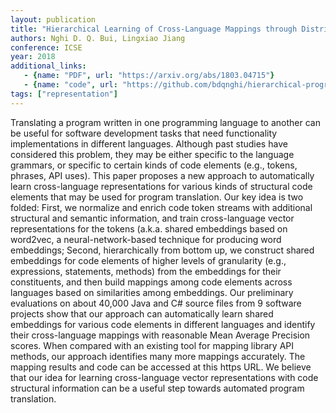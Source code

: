 ```yaml
---
layout: publication
title: "Hierarchical Learning of Cross-Language Mappings through Distributed Vector Representations for Code"
authors: Nghi D. Q. Bui, Lingxiao Jiang
conference: ICSE
year: 2018
additional_links:
   - {name: "PDF", url: "https://arxiv.org/abs/1803.04715"}
   - {name: "code", url: "https://github.com/bdqnghi/hierarchical-programming-language-mapping"}
tags: ["representation"]
---
```

Translating a program written in one programming language to another can be useful for software development tasks that need functionality implementations in different languages. Although past studies have considered this problem, they may be either specific to the language grammars, or specific to certain kinds of code elements (e.g., tokens, phrases, API uses). This paper proposes a new approach to automatically learn cross-language representations for various kinds of structural code elements that may be used for program translation. Our key idea is two folded: First, we normalize and enrich code token streams with additional structural and semantic information, and train cross-language vector representations for the tokens (a.k.a. shared embeddings based on word2vec, a neural-network-based technique for producing word embeddings; Second, hierarchically from bottom up, we construct shared embeddings for code elements of higher levels of granularity (e.g., expressions, statements, methods) from the embeddings for their constituents, and then build mappings among code elements across languages based on similarities among embeddings. 
Our preliminary evaluations on about 40,000 Java and C# source files from 9 software projects show that our approach can automatically learn shared embeddings for various code elements in different languages and identify their cross-language mappings with reasonable Mean Average Precision scores. When compared with an existing tool for mapping library API methods, our approach identifies many more mappings accurately. The mapping results and code can be accessed at this https URL. We believe that our idea for learning cross-language vector representations with code structural information can be a useful step towards automated program translation.
